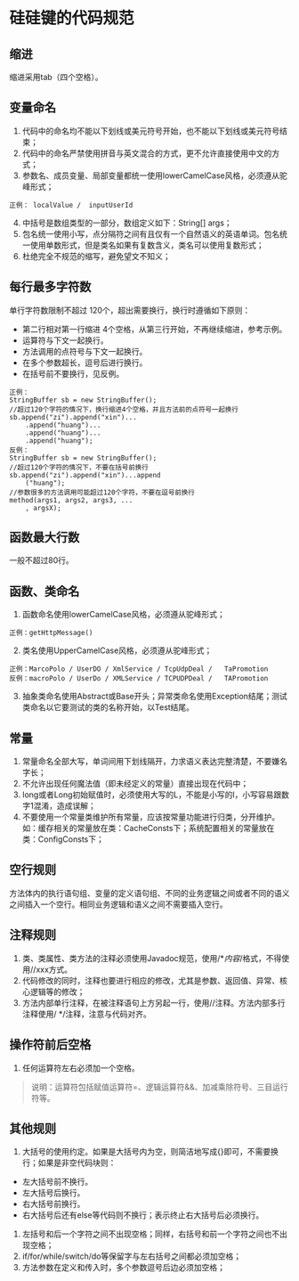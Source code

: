 # 硅硅键的代码规范

## 缩进
缩进采用tab（四个空格）。

## 变量命名
1. 代码中的命名均不能以下划线或美元符号开始，也不能以下划线或美元符号结束；
2. 代码中的命名严禁使用拼音与英文混合的方式，更不允许直接使用中文的方式；
3. 参数名、成员变量、局部变量都统一使用lowerCamelCase风格，必须遵从驼峰形式；
```
正例： localValue /  inputUserId
```
4. 中括号是数组类型的一部分，数组定义如下：String[] args；
5. 包名统一使用小写，点分隔符之间有且仅有一个自然语义的英语单词。包名统一使用单数形式，但是类名如果有复数含义，类名可以使用复数形式；
6.  杜绝完全不规范的缩写，避免望文不知义；

## 每行最多字符数
   单行字符数限制不超过  120个，超出需要换行，换行时遵循如下原则：
* 第二行相对第一行缩进   4个空格，从第三行开始，不再继续缩进，参考示例。
* 运算符与下文一起换行。
* 方法调用的点符号与下文一起换行。
* 在多个参数超长，逗号后进行换行。
* 在括号前不要换行，见反例。
```
正例：
StringBuffer sb = new StringBuffer();
//超过120个字符的情况下，换行缩进4个空格，并且方法前的点符号一起换行
sb.append("zi").append("xin")...
	.append("huang")...
	.append("huang")...
	.append("huang");
反例：
StringBuffer sb = new StringBuffer();
//超过120个字符的情况下，不要在括号前换行
sb.append("zi").append("xin")...append
	("huang");
//参数很多的方法调用可能超过120个字符，不要在逗号前换行
method(args1, args2, args3, ...
	, argsX);
```

## 函数最大行数
一般不超过80行。

## 函数、类命名
1. 函数命名使用lowerCamelCase风格，必须遵从驼峰形式；
```
正例：getHttpMessage()
```
2.  类名使用UpperCamelCase风格，必须遵从驼峰形式；
```
正例：MarcoPolo / UserDO / XmlService / TcpUdpDeal /   TaPromotion
反例：macroPolo / UserDo / XMLService / TCPUDPDeal /   TAPromotion
```
3. 抽象类命名使用Abstract或Base开头；异常类命名使用Exception结尾；测试类命名以它要测试的类的名称开始，以Test结尾。
   
## 常量
1. 常量命名全部大写，单词间用下划线隔开，力求语义表达完整清楚，不要嫌名字长；
2. 不允许出现任何魔法值（即未经定义的常量）直接出现在代码中；
3. long或者Long初始赋值时，必须使用大写的L，不能是小写的l，小写容易跟数字1混淆，造成误解；
4. 不要使用一个常量类维护所有常量，应该按常量功能进行归类，分开维护。如：缓存相关的常量放在类：CacheConsts下；系统配置相关的常量放在类：ConfigConsts下；
   
## 空行规则
   方法体内的执行语句组、变量的定义语句组、不同的业务逻辑之间或者不同的语义之间插入一个空行。相同业务逻辑和语义之间不需要插入空行。

## 注释规则
1. 类、类属性、类方法的注释必须使用Javadoc规范，使用/**内容*/格式，不得使用//xxx方式。
2. 代码修改的同时，注释也要进行相应的修改，尤其是参数、返回值、异常、核心逻辑等的修改；
3. 方法内部单行注释，在被注释语句上方另起一行，使用//注释。方法内部多行注释使用/ */注释，注意与代码对齐。

## 操作符前后空格
1. 任何运算符左右必须加一个空格。
> 说明：运算符包括赋值运算符=、逻辑运算符&&、加减乘除符号、三目运行符等。

## 其他规则
1. 大括号的使用约定。如果是大括号内为空，则简洁地写成{}即可，不需要换行；如果是非空代码块则：
* 左大括号前不换行。
* 左大括号后换行。
* 右大括号前换行。
* 右大括号后还有else等代码则不换行；表示终止右大括号后必须换行。
1. 左括号和后一个字符之间不出现空格；同样，右括号和前一个字符之间也不出现空格；
2. if/for/while/switch/do等保留字与左右括号之间都必须加空格；
3. 方法参数在定义和传入时，多个参数逗号后边必须加空格；